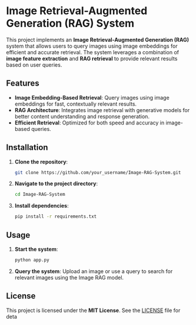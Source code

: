 

# Image Retrieval-Augmented Generation (RAG) System

This project implements an **Image Retrieval-Augmented Generation (RAG)** system that allows users to query images using image embeddings for efficient and accurate retrieval. The system leverages a combination of **image feature extraction** and **RAG retrieval** to provide relevant results based on user queries.

## Features

- **Image Embedding-Based Retrieval**: Query images using image embeddings for fast, contextually relevant results.
- **RAG Architecture**: Integrates image retrieval with generative models for better content understanding and response generation.
- **Efficient Retrieval**: Optimized for both speed and accuracy in image-based queries.
  
## Installation

1. **Clone the repository**:
   ```bash
   git clone https://github.com/your_username/Image-RAG-System.git
   ```

2. **Navigate to the project directory**:
   ```bash
   cd Image-RAG-System
   ```

3. **Install dependencies**:
   ```bash
   pip install -r requirements.txt
   ```

## Usage

1. **Start the system**:
   ```bash
   python app.py
   ```

2. **Query the system**:
   Upload an image or use a query to search for relevant images using the Image RAG model.

## License

This project is licensed under the **MIT License**. See the [LICENSE](LICENSE) file for deta